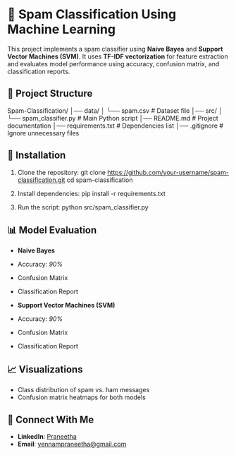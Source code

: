 # 📧 Spam Classification Using Machine Learning

This project implements a spam classifier using **Naive Bayes** and **Support Vector Machines (SVM)**. It uses **TF-IDF vectorization** for feature extraction and evaluates model performance using accuracy, confusion matrix, and classification reports.

## 📂 Project Structure
Spam-Classification/
│── data/
│   └── spam.csv            # Dataset file
│── src/
│   └── spam_classifier.py  # Main Python script
│── README.md               # Project documentation
│── requirements.txt        # Dependencies list
│── .gitignore              # Ignore unnecessary files

## 🚀 Installation

1. Clone the repository:
git clone https://github.com/your-username/spam-classification.git cd spam-classification

2. Install dependencies:
pip install -r requirements.txt

3. Run the script:
python src/spam_classifier.py

## 📊 Model Evaluation

- **Naive Bayes**
- Accuracy: _90%_
- Confusion Matrix
- Classification Report

- **Support Vector Machines (SVM)**
- Accuracy: _90%_
- Confusion Matrix
- Classification Report

## 📈 Visualizations
- Class distribution of spam vs. ham messages
- Confusion matrix heatmaps for both models

## 🔗 Connect With Me
- **LinkedIn**: [Praneetha](https://www.linkedin.com/in/yennam-praneetha-58a4522a4/)
- **Email**: [yennampraneetha@gmail.com](mailto:yennampraneetha@gmail.com)
